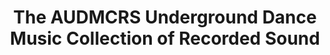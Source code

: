 ---
ee_id: '2242'
site: '1'
type: '2'
url: 2013-063-audmcrs-website
title: The AUDMCRS Underground Dance Music Collection of Recorded Sound
year: '2013'
display_year: '2013'
medium: Website
dims:
pitch: "​Website 4 my touring trance record collection."
ps:
live_url: http://audmcrs.coryarcangel.com
related: |-
  [2217] [2011-156-audmcrs-installation] 2011-156 The AUDMCRS Underground Dance Music Collection of Recorded Sound
  [2228] [2012-065-audmcrs-essay] 2012-065 AUDMCRS Essay
youtube:
related_code:
imgs: audmcrs-website-2013-063-digital-database-ih.jpg
subheading: "(Website)"
download:
add_credit:
add_credits:
commission:
layout: things-i-made
---